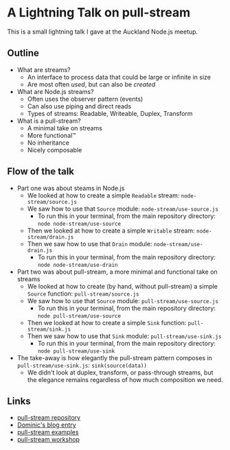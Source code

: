 # A Lightning Talk on pull-stream

This is a small lightning talk I gave at the Auckland Node.js meetup.


## Outline

* What are streams?
  - An interface to process data that could be large or infinite in size
  - Are most often _used_, but can also be _created_
* What are Node.js streams?
  - Often uses the observer pattern (events)
  - Can also use piping and direct reads
  - Types of streams: Readable, Writeable, Duplex, Transform
* What is a pull-stream?
  - A minimal take on streams
  - More functional&trade;
  - No inheritance
  - Nicely composable


## Flow of the talk

* Part one was about steams in Node.js
  - We looked at how to create a simple `Readable` stream: `node-stream/source.js`
  - We saw how to use that `Source` module: `node-stream/use-source.js`
    * To run this in your terminal, from the main repository directory: `node node-stream/use-source`
  - Then we looked at how to create a simple `Writable` stream: `node-stream/drain.js`
  - Then we saw how to use that `Drain` module: `node-stream/use-drain.js`
    * To run this in your terminal, from the main repository directory: `node node-stream/use-drain`
* Part two was about pull-stream, a more minimal and functional take on streams
  - We looked at how to create (by hand, without pull-stream) a simple `Source` function: `pull-stream/source.js`
  - We saw how to use that `Source` module: `pull-stream/use-source.js`
    * To run this in your terminal, from the main repository directory: `node pull-stream/use-source`
  - Then we looked at how to create a simple `Sink` function: `pull-stream/sink.js`
  - Then we saw how to use that `Sink` module: `pull-stream/use-sink.js`
    * To run this in your terminal, from the main repository directory: `node pull-stream/use-sink`
* The take-away is how elegantly the pull-stream pattern composes in `pull-stream/use-sink.js`: `sink(source(data))`
  - We didn't look at duplex, transform, or pass-through streams, but the elegance remains regardless of how much composition we need.


## Links

* [pull-stream repository](https://github.com/pull-stream/pull-stream)
* [Dominic's blog entry](http://dominictarr.com/post/149248845122/pull-streams-pull-streams-are-a-very-simple)
* [pull-stream examples](https://github.com/dominictarr/pull-stream-examples)
* [pull-stream workshop](https://github.com/pull-stream/pull-stream-workshop)

